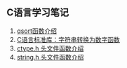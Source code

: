 ## C语言学习笔记

1. [qsort函数介绍](https://github.com/finlay-liu/InfoRecord/blob/master/C/qsort.md)
2. [C语言标准库：字符串转换为数字函数](https://github.com/finlay-liu/InfoRecord/blob/master/C/str2num.md)
3. [ctype.h 头文件函数介绍](https://github.com/finlay-liu/InfoRecord/blob/master/C/ctype.h.md)
4. [string.h 头文件函数介绍](https://github.com/finlay-liu/InfoRecord/blob/master/C/string.h.md)